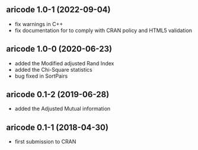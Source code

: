 ## aricode 1.0-1 (2022-09-04)

- fix warnings in C++
- fix documentation for to comply with CRAN policy and HTML5 validation

## aricode 1.0-0 (2020-06-23)

  -	added the Modified adjusted Rand Index
  -	added the Chi-Square statistics
  - bug fixed in SortPairs

## aricode 0.1-2	(2019-06-28)
  
  -	added the Adjusted Mutual information

## aricode 0.1-1	(2018-04-30)

  -	first submission to CRAN
